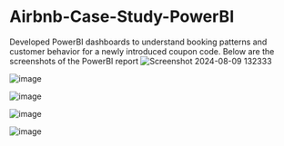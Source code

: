 # Airbnb-Case-Study-PowerBI

Developed PowerBI dashboards to understand booking patterns and customer behavior for a newly introduced coupon code. 
Below are the screenshots of the PowerBI report
![Screenshot 2024-08-09 132333](https://github.com/user-attachments/assets/9dd0604a-3cc7-4426-bda6-3ed01c826e2d)

![image](https://github.com/user-attachments/assets/cfd57f08-d813-40d6-86c3-7891048f8fea)

![image](https://github.com/user-attachments/assets/bbd81e7a-db3a-4886-8b0c-233c8bf17893)

![image](https://github.com/user-attachments/assets/a90a73e9-d277-42d5-a8a5-756665b26f3b)

![image](https://github.com/user-attachments/assets/54306b75-1b3f-47b5-af43-9a9198971f88)




